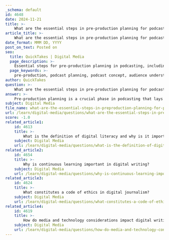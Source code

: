 ```yaml
---
_schema: default
id: 4648
date: 2024-11-21
title: >-
    What are the essential steps in pre-production planning for podcasting?
article_title: >-
    What are the essential steps in pre-production planning for podcasting?
date_format: MMM DD, YYYY
post_on_text: Posted on
seo:
  title: QuickTakes | Digital Media
  page_description: >-
    Essential steps for pre-production planning in podcasting, including defining concept, understanding audience, choosing format, planning content, scheduling guests, and preparing for promotion.
  page_keywords: >-
    pre-production, podcast planning, podcast concept, audience understanding, podcast format, content planning, guest scheduling, equipment checks, podcast branding, podcast promotion
author: QuickTakes
question: >-
    What are the essential steps in pre-production planning for podcasting?
answer: >-
    Pre-production planning is a crucial phase in podcasting that lays the groundwork for a successful show. Here are the essential steps involved in this process:\n\n1. **Define Your Podcast Concept**: Start by choosing a topic you are passionate about and that has a potential audience. This will help you stay motivated and engaged throughout the podcasting process.\n\n2. **Develop Goals for Your Podcast**: Clearly outline what you want to achieve with your podcast. This could include building an audience, educating listeners, or promoting a brand.\n\n3. **Understand Your Audience**: Identify your target audience and consider their interests and preferences. This understanding will guide your content and engagement strategies.\n\n4. **Choose a Podcast Format**: Decide on the structure of your podcast. Common formats include interviews, solo commentary, panel discussions, or narrative storytelling. Consistency in format helps set listener expectations.\n\n5. **Plan Your Content**: Create an outline for your episodes, including key topics, segments, and any guest appearances. This will help you stay organized and ensure a smooth flow during recording.\n\n6. **Schedule Guests**: If your podcast includes interviews, reach out to potential guests and schedule recording times. Make sure to communicate the topics you wish to discuss in advance.\n\n7. **Equipment Checks**: Ensure all your recording equipment is in good working order. This includes checking microphones, headphones, and any other necessary gear. Conduct a test recording to confirm everything is functioning properly.\n\n8. **Create a Script or Outline**: For each episode, prepare a script or outline that includes the main points you want to cover. This is especially useful for solo episodes or when interviewing guests, as it helps keep the conversation focused.\n\n9. **Design Your Podcast Branding**: Develop your podcast cover art, description, and intro theme. These elements contribute to the overall tone and character of your show and are important for attracting listeners.\n\n10. **Plan for Promotion**: Consider how you will promote your podcast once it’s launched. This could involve social media marketing, collaborations with other podcasters, or engaging with your audience through various platforms.\n\nBy following these steps, you can create a solid foundation for your podcast, making the recording and editing processes more efficient and enjoyable. A well-executed pre-production phase not only enhances the quality of your content but also sets you up for long-term success in the podcasting landscape.
subject: Digital Media
file_name: what-are-the-essential-steps-in-preproduction-planning-for-podcasting.md
url: /learn/digital-media/questions/what-are-the-essential-steps-in-preproduction-planning-for-podcasting
score: -1.0
related_article1:
    id: 4613
    title: >-
        What is the definition of digital literacy and why is it important in today's world?
    subject: Digital Media
    url: /learn/digital-media/questions/what-is-the-definition-of-digital-literacy-and-why-is-it-important-in-todays-world
related_article2:
    id: 4654
    title: >-
        Why is continuous learning important in digital writing?
    subject: Digital Media
    url: /learn/digital-media/questions/why-is-continuous-learning-important-in-digital-writing
related_article3:
    id: 4624
    title: >-
        What constitutes a code of ethics in digital journalism?
    subject: Digital Media
    url: /learn/digital-media/questions/what-constitutes-a-code-of-ethics-in-digital-journalism
related_article4:
    id: 4619
    title: >-
        How do media and technology considerations impact digital writing?
    subject: Digital Media
    url: /learn/digital-media/questions/how-do-media-and-technology-considerations-impact-digital-writing
---
```


&nbsp;